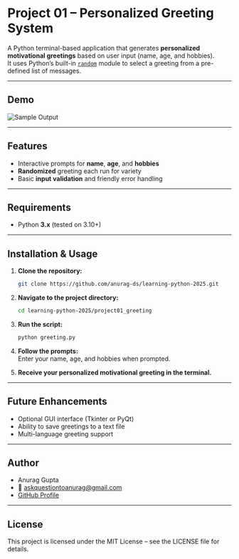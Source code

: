 # Project 01 – Personalized Greeting System

A Python terminal-based application that generates **personalized motivational greetings** based on user input (name, age, and hobbies).  
It uses Python’s built-in [`random`](https://docs.python.org/3/library/random.html) module to select a greeting from a pre-defined list of messages.

---

## Demo

![Sample Output](images/output.gif)

---

## Features

- Interactive prompts for **name**, **age**, and **hobbies**
- **Randomized** greeting each run for variety
- Basic **input validation** and friendly error handling

---

## Requirements

- Python **3.x** (tested on 3.10+)

---

## Installation & Usage

1. **Clone the repository:**
   ```bash
   git clone https://github.com/anurag-ds/learning-python-2025.git
   ```
2. **Navigate to the project directory:**
   ```bash
   cd learning-python-2025/project01_greeting
   ```
3. **Run the script:**
   ```bash
   python greeting.py
   ```
4. **Follow the prompts:**  
   Enter your name, age, and hobbies when prompted.

5. **Receive your personalized motivational greeting in the terminal.**

---

## Future Enhancements

- Optional GUI interface (Tkinter or PyQt)
- Ability to save greetings to a text file
- Multi-language greeting support

---

## Author

- Anurag Gupta  
- 📧 askquestiontoanurag@gmail.com  
- [GitHub Profile](https://github.com/anurag-ds)

---

## License

This project is licensed under the MIT License – see the LICENSE file for details.